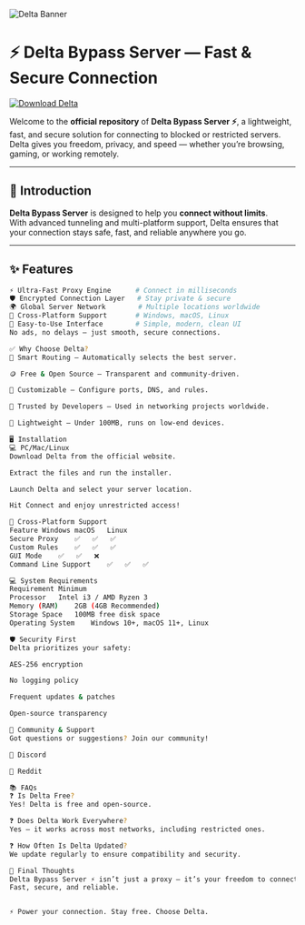 ![Delta Banner](https://via.placeholder.com/1200x300.png?text=Delta+Bypass+Server)

# ⚡ Delta Bypass Server — Fast & Secure Connection

[![Download Delta](https://img.shields.io/badge/Download-Delta%20Bypass%20Server-%2300BFFF?style=for-the-badge&logo=cloudflare&logoColor=white)](https://example.com/download)

Welcome to the **official repository** of **Delta Bypass Server ⚡**, a lightweight, fast, and secure solution for connecting to blocked or restricted servers.  
Delta gives you freedom, privacy, and speed — whether you’re browsing, gaming, or working remotely.

---

## 🚀 Introduction

**Delta Bypass Server** is designed to help you **connect without limits**.  
With advanced tunneling and multi-platform support, Delta ensures that your connection stays safe, fast, and reliable anywhere you go.

---

## ✨ Features

```bash
⚡ Ultra-Fast Proxy Engine      # Connect in milliseconds
🛡️ Encrypted Connection Layer   # Stay private & secure
🌍 Global Server Network        # Multiple locations worldwide
📜 Cross-Platform Support       # Windows, macOS, Linux
🎨 Easy-to-Use Interface        # Simple, modern, clean UI
No ads, no delays — just smooth, secure connections.

✅ Why Choose Delta?
🧠 Smart Routing – Automatically selects the best server.

🪙 Free & Open Source – Transparent and community-driven.

🧰 Customizable – Configure ports, DNS, and rules.

📣 Trusted by Developers – Used in networking projects worldwide.

🧾 Lightweight – Under 100MB, runs on low-end devices.

🖥️ Installation
💻 PC/Mac/Linux
Download Delta from the official website.

Extract the files and run the installer.

Launch Delta and select your server location.

Hit Connect and enjoy unrestricted access!

🔄 Cross-Platform Support
Feature	Windows	macOS	Linux
Secure Proxy	✅	✅	✅
Custom Rules	✅	✅	✅
GUI Mode	✅	✅	❌
Command Line Support	✅	✅	✅

💻 System Requirements
Requirement	Minimum
Processor	Intel i3 / AMD Ryzen 3
Memory (RAM)	2GB (4GB Recommended)
Storage Space	100MB free disk space
Operating System	Windows 10+, macOS 11+, Linux

🛡️ Security First
Delta prioritizes your safety:

AES-256 encryption

No logging policy

Frequent updates & patches

Open-source transparency

🤝 Community & Support
Got questions or suggestions? Join our community!

💬 Discord

📣 Reddit

📚 FAQs
❓ Is Delta Free?
Yes! Delta is free and open-source.

❓ Does Delta Work Everywhere?
Yes — it works across most networks, including restricted ones.

❓ How Often Is Delta Updated?
We update regularly to ensure compatibility and security.

🏁 Final Thoughts
Delta Bypass Server ⚡ isn’t just a proxy — it’s your freedom to connect without limits.
Fast, secure, and reliable.


⚡ Power your connection. Stay free. Choose Delta.
